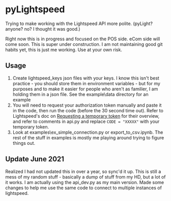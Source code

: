 # pyLightspeed
Trying to make working with the Lightspeed API more polite. (pyLight? anyone? no? I thought it was good.)

Right now this is in progress and focused on the POS side. eCom side will come soon. This is super under construction. I am not maintaining good git habits yet, this is just me working. Use at your own risk.

## Usage

1. Create lightspeed_keys json files with your keys. I know this isn't best practice - you should store them in environment variables - but for my purposes and to make it easier for people who aren't as familier, I am holding them in a json file. See the example\data directory for an example
2. You will need to request your authorization token manually and paste it in the code, then run the code (before the 30 second time out). Refer to Lightspeed's doc on [Requesting a temporary token](https://developers.lightspeedhq.com/retail/authentication/authentication-overview/#requesting-an-access-token) for their overview, and refer to comments in api.py and replace `CODE = "XXXXX"` with your temporary token.
3. Look at examples\ex_simple_connection.py or export_to_csv.ipynb. The rest of the stuff in examples is mostly me playing around trying to figure things out.

## Update June 2021

Realized I had not updated this in over a year, so sync'd it up. This is still a mess of my random stuff - basically a dump of stuff from my HD, but a lot of it works. I am actually using the api_dev.py as my main version. Made some changes to help me use the same code to connect to multiple instances of lightspeed. 
